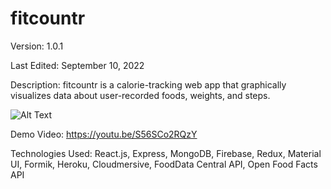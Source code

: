 # fitcountr

Version: 1.0.1

Last Edited: September 10, 2022

Description: fitcountr is a calorie-tracking web app that graphically visualizes data about user-recorded foods, weights, and steps.

![Alt Text](https://firebasestorage.googleapis.com/v0/b/fitcountr-c2a46.appspot.com/o/fitcountr.gif?alt=media&token=ee5d315e-e07c-4d87-b7c2-44cf5eb3999a)

Demo Video: https://youtu.be/S56SCo2RQzY

Technologies Used: React.js, Express, MongoDB, Firebase, Redux, Material UI, Formik, Heroku, Cloudmersive, FoodData Central API, Open Food Facts API
